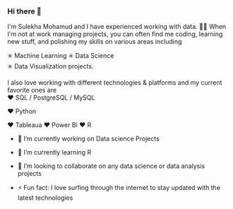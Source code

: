 ### Hi there 👋

 I'm Sulekha Mohamud  and I have experienced working with data. 
🧑‍💻 When I'm not at work  managing projects, you can often find me coding, learning new stuff, and polishing my skills on  various areas including 


✳️ Machine Learning 
✳️ Data Science  
✳️ Data Visualization projects.  

I also love working with different technologies &amp; platforms and my current favorite ones are  
❤️ SQL / PostgreSQL / MySQL 

❤️ Python 

❤️  Tableaua
❤️ Power Bi
❤️ R



- 🔭 I’m currently working on Data science Projects
- 🌱 I’m currently learning R 
- 👯 I’m looking to collaborate on any data science or data analysis projects

- ⚡ Fun fact: I love surfing through the internet to stay updated with the latest technologies

